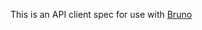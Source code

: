 This is an API client spec for use with [Bruno](https://docs.usebruno.com/introduction/what-is-bruno)
